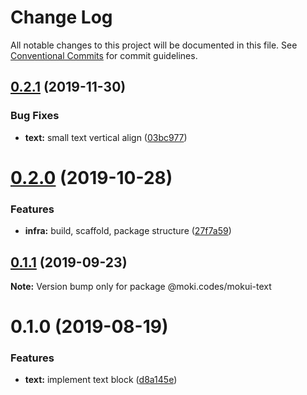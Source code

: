 # Change Log

All notable changes to this project will be documented in this file.
See [Conventional Commits](https://conventionalcommits.org) for commit guidelines.

## [0.2.1](https://github.com/moki/mokui/compare/@moki.codes/mokui-text@0.2.0...@moki.codes/mokui-text@0.2.1) (2019-11-30)


### Bug Fixes

* **text:** small text vertical align ([03bc977](https://github.com/moki/mokui/commit/03bc97772c283dc2928cbc92ce4f7cb750604567))





# [0.2.0](https://github.com/moki/mokui/compare/@moki.codes/mokui-text@0.1.1...@moki.codes/mokui-text@0.2.0) (2019-10-28)


### Features

* **infra:** build, scaffold, package structure ([27f7a59](https://github.com/moki/mokui/commit/27f7a59))





## [0.1.1](https://github.com/moki/mokui/compare/@moki.codes/mokui-text@0.1.0...@moki.codes/mokui-text@0.1.1) (2019-09-23)

**Note:** Version bump only for package @moki.codes/mokui-text





# 0.1.0 (2019-08-19)


### Features

* **text:** implement text block ([d8a145e](https://github.com/moki/mokui/commit/d8a145e))
